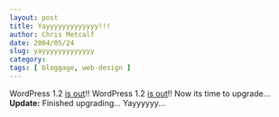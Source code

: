 ```yaml
---
layout: post
title: Yayyyyyyyyyyyyy!!!
author: Chris Metcalf
date: 2004/05/24
slug: yayyyyyyyyyyyyy
category: 
tags: [ bloggage, web-design ]
---
```


WordPress 1.2 <a href="http://wordpress.org/development/archives/2004/05/22/heres-the-beef/">is out</a>!! WordPress 1.2 <a href="http://wordpress.org/development/archives/2004/05/22/heres-the-beef/">is out</a>!!
Now its time to upgrade...
<strong class="alert">Update:</strong> Finished upgrading... Yayyyyyy...
